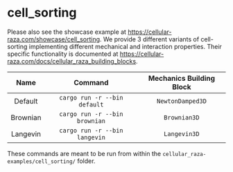 # cell_sorting

Please also see the showcase example at https://cellular-raza.com/showcase/cell_sorting.
We provide 3 different variants of cell-sorting implementing different mechanical and interaction
properties.
Their specific functionality is documented at
https://cellular-raza.com/docs/cellular_raza_building_blocks.

| Name | Command | Mechanics Building Block |
|:---:|:---:|:---:|
| Default | `cargo run -r --bin default` | `NewtonDamped3D` |
| Brownian | `cargo run -r --bin brownian` | `Brownian3D` |
| Langevin | `cargo run -r --bin langevin` | `Langevin3D` |

These commands are meant to be run from within the `cellular_raza-examples/cell_sorting/` folder.
